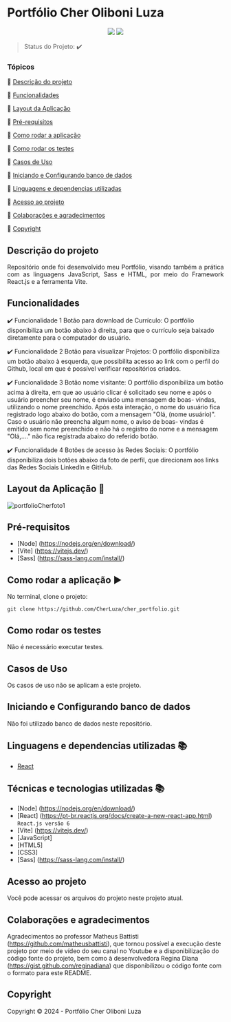 <h1>Portfólio Cher Oliboni Luza</h1> 

<p align="center">
  <img src="https://img.shields.io/static/v1?label=react&message=framework&color=blue&style=for-the-badge&logo=REACT"/>
<img src="http://img.shields.io/static/v1?label=STATUS&message=CONCLUIDO&color=GREEN&style=for-the-badge"/>
</p>

> Status do Projeto: :heavy_check_mark:

### Tópicos 

:small_blue_diamond: [Descrição do projeto](#descrição-do-projeto)

:small_blue_diamond: [Funcionalidades](#funcionalidades)

:small_blue_diamond: [Layout da Aplicação](#layout-da-aplicação-dash)

:small_blue_diamond: [Pré-requisitos](#pré-requisitos)

:small_blue_diamond: [Como rodar a aplicação](#como-rodar-a-aplicação-arrow_forward)

:small_blue_diamond: [Como rodar os testes](#como-rodar-os-testes)

:small_blue_diamond: [Casos de Uso](#casos-de-uso)

:small_blue_diamond: [Iniciando e Configurando banco de dados](#iniciando-e-configurando-banco-de-dados)

:small_blue_diamond: [Linguagens e dependencias utilizadas](#linguagens-e-dependencias-utilizadas-books)

:small_blue_diamond: [Acesso ao projeto](#acesso-ao-projeto)

:small_blue_diamond: [Colaborações e agradecimentos](#colaborações-e-agradecimentos)

:small_blue_diamond: [Copyright](#copyright)

## Descrição do projeto 

<p align="justify">
  Repositório onde foi desenvolvido meu Portfólio, visando também a prática com as linguagens JavaScript, Sass e HTML, por meio do Framework React.js e a ferramenta Vite.
</p>

## Funcionalidades

:heavy_check_mark: Funcionalidade 1 Botão para download de Currículo: O portfólio disponibiliza um botão abaixo à direita, para que o currículo seja baixado diretamente para o computador do usuário.

:heavy_check_mark: Funcionalidade 2 Botão para visualizar Projetos: O portfólio disponibiliza um botão abaixo à esquerda, que possibilita acesso ao link com o perfil do Github, local em que é possível verificar repositórios criados.

:heavy_check_mark: Funcionalidade 3 Botão nome visitante: O portfólio disponibiliza um botão acima à direita, em que ao usuário clicar é solicitado seu nome e após o usuário preencher seu nome, é enviado uma mensagem de boas- vindas, utilizando o nome preenchido. Após esta interação, o nome do usuário fica registrado logo abaixo do botão, com a mensagem "Olá, (nome usuário)". Caso o usuário não preencha algum nome, o aviso de boas- vindas é emitido sem nome preenchido e não há o registro do nome e a mensagem "Olá,...." não fica registrada abaixo do referido botão.

:heavy_check_mark: Funcionalidade 4 Botões de acesso às Redes Sociais: O portfólio disponibiliza dois botões abaixo da foto de perfil, que direcionam aos links das Redes Sociais LinkedIn e GitHub.


## Layout da Aplicação :dash:
![portfolioCherfoto1](https://github.com/CherLuza/cher_portfolio/assets/139655842/50471d27-96c1-4666-832b-c07faeaadb33)


## Pré-requisitos
- [Node] (https://nodejs.org/en/download/)
- [Vite] (https://vitejs.dev/)
- [Sass] (https://sass-lang.com/install/)


## Como rodar a aplicação :arrow_forward:

No terminal, clone o projeto: 

```
git clone https://github.com/CherLuza/cher_portfolio.git
```

## Como rodar os testes

Não é necessário executar testes.


## Casos de Uso

Os casos de uso não se aplicam a este projeto.


## Iniciando e Configurando banco de dados

Não foi utilizado banco de dados neste repositório.


## Linguagens e dependencias utilizadas :books:

- [React](https://pt-br.reactjs.org/docs/create-a-new-react-app.html)

  
## Técnicas e tecnologias utilizadas :books:

- [Node] (https://nodejs.org/en/download/)
- [React] (https://pt-br.reactjs.org/docs/create-a-new-react-app.html) ``React.js versão 6``
- [Vite] (https://vitejs.dev/)
- [JavaScript]
- [HTML5]
- [CSS3]
- [Sass] (https://sass-lang.com/install/)

## Acesso ao projeto
Você pode acessar os arquivos do projeto neste projeto atual.

## Colaborações e agradecimentos
Agradecimentos ao professor Matheus Battisti (https://github.com/matheusbattisti), que tornou possível a execução deste projeto por meio de vídeo do seu canal no Youtube e a disponibilização do código fonte do projeto, bem como à desenvolvedora Regina Diana (https://gist.github.com/reginadiana) que disponibilizou o código fonte com o formato para este README.

## Copyright 

Copyright :copyright: 2024 - Portfólio Cher Oliboni Luza
